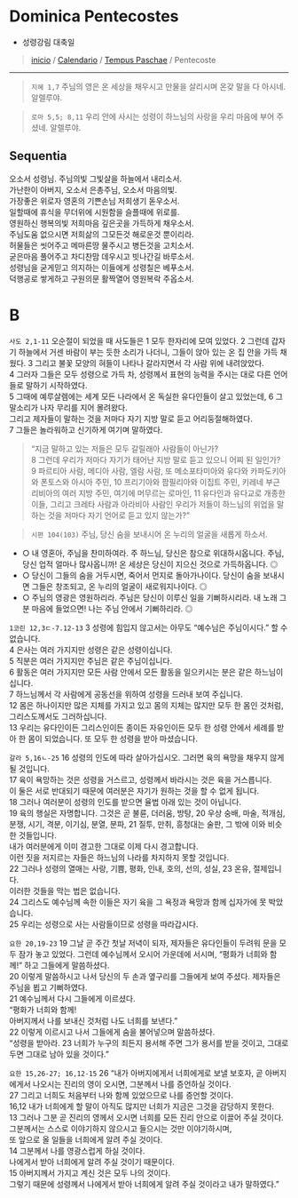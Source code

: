 # Dominica Pentecostes
- 성령강림 대축일

> [inicio](./README.md) / [Calendario](../../LC.md) / [Tempus Paschae](../LP.md) / Pentecoste

----

> `지혜 1,7` 주님의 영은 온 세상을 채우시고 만물을 살리시며 온갖 말을 다 아시네. 알렐루야.  

> `로마 5,5; 8,11` 우리 안에 사시는 성령이 하느님의 사랑을 우리 마음에 부어 주셨네. 알렐루야.



## Sequentia
오소서 성령님. 주님의빛 그빛살을 하늘에서 내리소서.  
가난한이 아버지, 오소서 은총주님, 오소서 마음의빛.  
가장좋은 위로자 영혼의 기쁜손님 저희생기 돋우소서.  
일할때에 휴식을 무더위에 시원함을 슬플때에 위로를.  
영원하신 행복의빛 저희마음 깊은곳을 가득하게 채우소서.  
주님도움 없으시면 저희삶의 그모든것 해로운것 뿐이리라.  
허물들은 씻어주고 메마른땅 물주시고 병든것을 고치소서.  
굳은마음 풀어주고 차디찬맘 데우시고 빗나간길 바루소서.  
성령님을 굳게믿고 의지하는 이들에게 성령칠은 베푸소서.  
덕행공로 쌓게하고 구원의문 활짝열어 영원복락 주옵소서.





# B


`사도 2,1-11` 오순절이 되었을 때 사도들은 1 모두 한자리에 모여 있었다. 2 그런데 갑자기 하늘에서 거센 바람이 부는 듯한 소리가 나더니, 그들이 앉아 있는 온 집 안을 가득 채웠다. 3 그리고 불꽃 모양의 혀들이 나타나 갈라지면서 각 사람 위에 내려앉았다.  
4 그러자 그들은 모두 성령으로 가득 차, 성령께서 표현의 능력을 주시는 대로 다른 언어들로 말하기 시작하였다.  
5 그때에 예루살렘에는 세계 모든 나라에서 온 독실한 유다인들이 살고 있었는데, 6 그 말소리가 나자 무리를 지어 몰려왔다.  
그리고 제자들이 말하는 것을 저마다 자기 지방 말로 듣고 어리둥절해하였다.  
7 그들은 놀라워하고 신기하게 여기며 말하였다.  
> “지금 말하고 있는 저들은 모두 갈릴래아 사람들이 아닌가?  
8 그런데 우리가 저마다 자기가 태어난 지방 말로 듣고 있으니 어찌 된 일인가?  
9 파르티아 사람, 메디아 사람, 엘람 사람, 또 메소포타미아와 유다와 카파도키아와 폰토스와 아시아 주민, 10 프리기아와 팜필리아와 이집트 주민, 키레네 부근 리비아의 여러 지방 주민, 여기에 머무르는 로마인, 11 유다인과 유다교로 개종한 이들, 그리고 크레타 사람과 아라비아 사람인 우리가 저들이 하느님의 위업을 말하는 것을  저마다 자기 언어로 듣고 있지 않는가?”


> `시편 104(103)` 주님, 당신 숨을 보내시어 온 누리의 얼굴을 새롭게 하소서.  

- ○ 내 영혼아, 주님을 찬미하여라. 주 하느님, 당신은 참으로 위대하시옵니다. 주님, 당신 업적 얼마나 많사옵니까! 온 세상은 당신이 지으신 것으로 가득하옵니다. ◎  
- ○ 당신이 그들의 숨을 거두시면, 죽어서 먼지로 돌아가나이다. 당신이 숨을 보내시면 그들은 창조되고, 온 누리의 얼굴이 새로워지나이다. ◎  
- ○ 주님의 영광은 영원하리라. 주님은 당신이 이루신 일을 기뻐하시리라. 내 노래 그분 마음에 들었으면! 나는 주님 안에서 기뻐하리라. ◎


`1코린 12,3ㄷ-7.12-13` 3 성령에 힘입지 않고서는 아무도 “예수님은 주님이시다.” 할 수 없습니다.  
4 은사는 여러 가지지만 성령은 같은 성령이십니다.  
5 직분은 여러 가지지만 주님은 같은 주님이십니다.  
6 활동은 여러 가지지만 모든 사람 안에서 모든 활동을 일으키시는 분은 같은 하느님이십니다.  
7 하느님께서 각 사람에게 공동선을 위하여 성령을 드러내 보여 주십니다.  
12 몸은 하나이지만 많은 지체를 가지고 있고 몸의 지체는 많지만 모두 한 몸인 것처럼, 그리스도께서도 그러하십니다.  
13 우리는 유다인이든 그리스인이든 종이든 자유인이든 모두 한 성령 안에서 세례를 받아 한 몸이 되었습니다. 또 모두 한 성령을 받아 마셨습니다.  


`갈라 5,16ㄴ-25` 16 성령의 인도에 따라 살아가십시오. 그러면 육의 욕망을 채우지 않게 될 것입니다.  
17 육이 욕망하는 것은 성령을 거스르고, 성령께서 바라시는 것은 육을 거스릅니다.  
이 둘은 서로 반대되기 때문에 여러분은 자기가 원하는 것을 할 수 없게 됩니다.  
18 그러나 여러분이 성령의 인도를 받으면 율법 아래 있는 것이 아닙니다.  
19 육의 행실은 자명합니다. 그것은 곧 불륜, 더러움, 방탕, 20 우상 숭배, 마술, 적개심,  
분쟁, 시기, 격분, 이기심, 분열, 분파, 21 질투, 만취, 흥청대는 술판, 그 밖에 이와 비슷한 것들입니다.  
내가 여러분에게 이미 경고한 그대로 이제 다시 경고합니다.  
이런 짓을 저지르는 자들은 하느님의 나라를 차지하지 못할 것입니다.  
22 그러나 성령의 열매는 사랑, 기쁨, 평화, 인내, 호의, 선의, 성실, 23 온유, 절제입니다.  
이러한 것들을 막는 법은 없습니다.  
24 그리스도 예수님께 속한 이들은 자기 육을 그 욕정과 욕망과 함께 십자가에 못 박았습니다.  
25 우리는 성령으로 사는 사람들이므로 성령을 따라갑시다.



`요한 20,19-23` 19 그날 곧 주간 첫날 저녁이 되자, 제자들은 유다인들이 두려워 문을 모두 잠가 놓고 있었다. 그런데 예수님께서 오시어 가운데에 서시며, “평화가 너희와 함께!” 하고 그들에게 말씀하셨다.  
20 이렇게 말씀하시고 나서 당신의 두 손과 옆구리를 그들에게 보여 주셨다. 제자들은 주님을 뵙고 기뻐하였다.  
21 예수님께서 다시 그들에게 이르셨다.  
“평화가 너희와 함께!  
아버지께서 나를 보내신 것처럼 나도 너희를 보낸다.”  
22 이렇게 이르시고 나서 그들에게 숨을 불어넣으며 말씀하셨다.  
“성령을 받아라. 23 너희가 누구의 죄든지 용서해 주면 그가 용서를 받을 것이고, 그대로 두면 그대로 남아 있을 것이다.”


`요한 15,26-27; 16,12-15` 26 “내가 아버지에게서 너희에게로 보낼 보호자, 곧 아버지에게서 나오시는 진리의 영이 오시면, 그분께서 나를 증언하실 것이다.  
27 그리고 너희도 처음부터 나와 함께 있었으므로 나를 증언할 것이다.  
16,12 내가 너희에게 할 말이 아직도 많지만 너희가 지금은 그것을 감당하지 못한다.  
13 그러나 그분 곧 진리의 영께서 오시면 너희를 모든 진리 안으로 이끌어 주실 것이다.  
그분께서는 스스로 이야기하지 않으시고 들으시는 것만 이야기하시며,  
또 앞으로 올 일들을 너희에게 알려 주실 것이다.  
14 그분께서 나를 영광스럽게 하실 것이다.  
나에게서 받아 너희에게 알려 주실 것이기 때문이다.  
15 아버지께서 가지고 계신 것은 모두 나의 것이다.  
그렇기 때문에 성령께서 나에게서 받아 너희에게 알려 주실 것이라고 내가 말하였다.”

